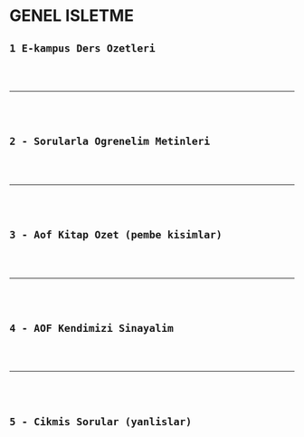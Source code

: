 # GENEL ISLETME

## `1 E-kampus Ders Ozetleri`

<br>
<br>

---

<br>
<br>

## `2 - Sorularla Ogrenelim Metinleri`


<br>
<bR>
  
---

<br>
<br>

## `3 - Aof Kitap Ozet (pembe kisimlar)` 


<br>
<Br>
  
---

<br>
<br>

## `4 - AOF Kendimizi Sinayalim`

<br>
<br>

---

<br>
<br>

## `5 - Cikmis Sorular (yanlislar)`
